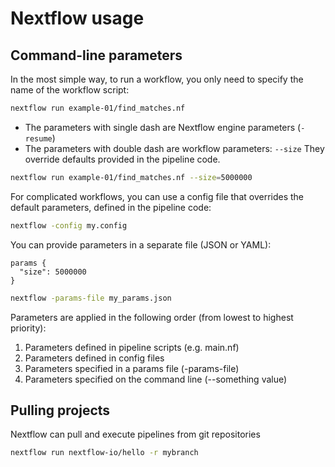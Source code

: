 Nextflow usage
==============

## Command-line parameters

In the most simple way, to run a workflow, you only need to specify the name of the workflow script:
```bash
nextflow run example-01/find_matches.nf
```

* The parameters with single dash are Nextflow engine parameters (`-resume`)
* The parameters with double dash are workflow parameters: `--size`
  They override defaults provided in the pipeline code.

```bash
nextflow run example-01/find_matches.nf --size=5000000
```
For complicated workflows, you can use a config file that overrides the default parameters,
defined in the pipeline code:
```bash
nextflow -config my.config
```

You can provide parameters in a separate file (JSON or YAML):

```
params {
  "size": 5000000
}
```

```bash
nextflow -params-file my_params.json
```

Parameters are applied in the following order (from lowest to highest priority):
1. Parameters defined in pipeline scripts (e.g. main.nf)
2. Parameters defined in config files
3. Parameters specified in a params file (-params-file)
4. Parameters specified on the command line (--something value)

## Pulling projects

Nextflow can pull and execute pipelines from git repositories

```bash
nextflow run nextflow-io/hello -r mybranch
```


